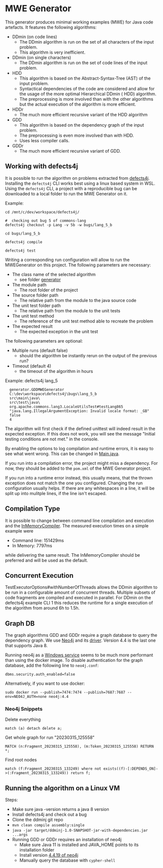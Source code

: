 # MWE Generator

This generator produces minimal working examples (MWE) for Java code artefacts.
It features the following algorithms:

- DDmin (on code lines)
  - The DDmin algorithm is run on the set of all characters of the input problem.
  - This algorithm is very inefficient.
- DDmin (on single characters)
  - The DDmin algorithm is run on the set of code lines of the input problem.
- HDD
  - This algorithm is based on the Abstract-Syntax-Tree (AST) of the input problem.
  - Syntactical dependencies of the code are considered and allow for the usage of the more optimal Hierarchical DDmin (
    HDD) algorithm.
  - The preprocessing is more involved than with the other algorithms but the actual execution of the algorithm is more
    efficient.
- HDDr
  - The much more efficient recursive variant of the HDD algorithm
- GDD
  - This algorithm is based on the dependency graph of the input problem.
  - The preprocessing is even more involved than with HDD.
  - Uses less compiler calls.
- GDDr
  - The much more efficient recursive variant of GDD.

## Working with defects4j

It is possible to run the algorithm on problems extracted from [defects4j](https://github.com/rjust/defects4j).
Installing the `defects4j` CLI works best using a linux based system in WSL.
Using the `defects4j` CLI, a project with a reproducible bug can be downloaded to a local folder to run the MWE
Generator on it.

Example:

```
cd /mnt/c/dev/workspace/defects4j/

#  checking out bug 5 of commons-lang
defects4j checkout -p Lang -v 5b -w bugs/lang_5_b

cd bugs/lang_5_b

defects4j compile

defects4j test
```

Writing a corresponding run configuration will allow to run the MWEGenerator on this project.
The following parameters are necessary:

- The class name of the selected algorithm
  - see folder [generator](src/main/java/generator)
- The module path
  - The root folder of the project
- The source folder path
  - The relative path from the module to the java source code
- The unit test folder path
  - The relative path from the module to the unit tests
- The unit test method
  - The reference of the unit test method able to recreate the problem
- The expected result
  - The expected exception in the unit test

The following parameters are optional:

- Multiple runs (default false)
  - should the algorithm be instantly rerun on the output of the previous run?
- Timeout (default 4)
  - the timeout of the algorithm in hours

Example: defects4j lang_5

``` 
  generator.GDDMWEGenerator
  C:\dev\workspace\defects4j\bugs\lang_5_b
  src\main\java\
  src\test\java\
  org.apache.commons.lang3.LocaleUtilsTest#testLang865
  "java.lang.IllegalArgumentException: Invalid locale format: _GB"
  false
  4
```

The algorithm will first check if the defined unittest will indeed result in the expected exception.
If this does not work, you will see the message "Initial testing conditions are not met." in the console.

By enabling the options to log compilation and runtime errors, it is easy to see what went wrong. This can be changed
in [Main.java](src/main/java/Main.java).

If you run into a compilation error, the project might miss a dependency.
For now, they should be added to the `pom.xml` of the MWE Generator project.

If you run into a runtime error instead, this usually means, that the thrown exception does not match the one you
configured.
Changing the run configuration usually helps.
If there are any whitespaces in a line, it will be split up into mulitple lines, if the line isn't escaped.


## Compilation Type

It is possible to change between command line compilation and execution and the [InMemoryCompiler](https://github.com/trung/InMemoryJavaCompiler).
The measured execution times on a simple example were
- Command line: 151429ms
- In Memory: 7797ms

while delivering the same result. The InMemoryCompiler should be preferred and will be used as the default.

## Concurrent Execution

TestExecutorOptions#withNumberOfThreads allows the DDmin algorithm to be run in a configurable amount
of concurrent threads.
Multiple subsets of code fragments are compiled and executed in parallel.
For DDmin on the defects4j example CLI 1 this reduces the runtime for a single execution of the algorithm from around 6h
to 1.5h.

## Graph DB

The graph algorithms GDD and GDDr require a graph database to query the dependency graph.
We use [Neo4j](https://neo4j.com/) and its [driver](https://github.com/neo4j/neo4j-java-driver).
Version 4.4 is the last one that supports Java 8.

Running neo4j as a [Windows service](https://neo4j.com/docs/operations-manual/4.4/installation/windows/) seems to be
much more performant than using the docker image.
To disable authentication for the graph database, add the following line to `neo4j.conf`:

```
dbms.security.auth_enabled=false
```

Alternatively, if you want to use docker:

```
sudo docker run --publish=7474:7474 --publish=7687:7687 --env=NEO4J_AUTH=none neo4j:4.4
```

### Neo4j Snippets

Delete everything

```
match (a) detach delete a;
```

Get whole graph for run "20230315_125558"

```
MATCH (n:Fragment_20230315_125558), (m:Token_20230315_125558) RETURN *;
```

Find root nodes

```
match (f:Fragment_20230315_133249) where not exists((f)-[:DEPENDS_ON]->(:Fragment_20230315_133249)) return f;
```

## Running the algorithm on a Linux VM

Steps:

- Make sure java -version returns a java 8 version
- Install defects4j and check out a bug
- Clone the ddminj git repo
- `mvn clean compile assembly:single`
- `java -jar target/ddminj-1.0-SNAPSHOT-jar-with-dependencies.jar ...args`
- Running GDD or GDDr requires an installation of neo4j
  - Make sure Java 11 is installed and JAVA_HOME points to its installation folder
  - Install version [4.4.19 of neo4j](https://neo4j.com/docs/operations-manual/4.4/installation/linux/)
  - Manually query the database with `cypher-shell`

